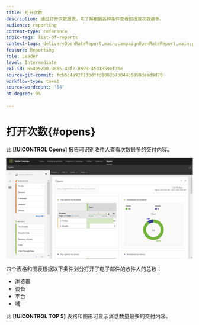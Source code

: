 ```yaml
---
title: 打开次数
description: 通过打开次数报表，可了解根据各种条件查看的投放次数最多。
audience: reporting
content-type: reference
topic-tags: list-of-reports
context-tags: deliveryOpenRateReport,main;campaignOpenRateReport,main;programOpenRateReport,main
feature: Reporting
role: Leader
level: Intermediate
exl-id: 654957b0-98b5-43f2-8699-4531859ef76e
source-git-commit: fcb5c4a92f23bdffd1082b7b044b5859dead9d70
workflow-type: tm+mt
source-wordcount: '64'
ht-degree: 9%

---
```


# 打开次数{#opens}

此 **[!UICONTROL Opens]** 报告可识别收件人查看次数最多的交付内容。

![](assets/delivery_reports_opens.png)

四个表格和图表根据以下条件划分打开了电子邮件的收件人的总数：

* 浏览器
* 设备
* 平台
* 域

此 **[!UICONTROL TOP 5]** 表格和图形可显示消息数量最多的交付内容。
